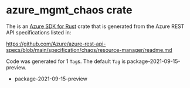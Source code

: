 # azure_mgmt_chaos crate

The is an [Azure SDK for Rust](https://github.com/Azure/azure-sdk-for-rust) crate that is generated from the Azure REST API specifications listed in:

https://github.com/Azure/azure-rest-api-specs/blob/main/specification/chaos/resource-manager/readme.md

Code was generated for 1 `Tag`s. The default `Tag` is package-2021-09-15-preview.


- package-2021-09-15-preview